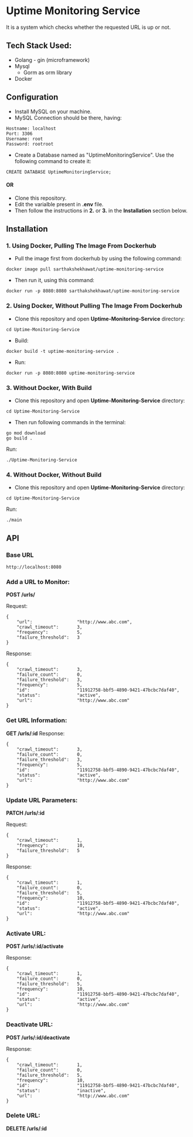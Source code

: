 # Uptime Monitoring Service
It is a system which checks whether the requested URL is up or not.

## Tech Stack Used:
- Golang - gin (microframework)
- Mysql
  - Gorm as orm library
- Docker

## Configuration
- Install MySQL on your machine.
- MySQL Connection should be there, having:
```
Hostname: localhost
Port: 3306
Username: root
Password: rootroot
```
- Create a Database named as "UptimeMonitoringService". Use the following command to create it:
```
CREATE DATABASE UptimeMonitoringService;
```

#### OR
- Clone this repository.
- Edit the varialble present in __.env__ file.
- Then follow the instructions in __2.__ or __3.__ in the __Installation__ section below.

## Installation
### 1. Using Docker, Pulling The Image From Dockerhub
- Pull the image first from dockerhub by using the following command:
```
docker image pull sarthakshekhawat/uptime-monitoring-service
```
- Then run it, using this command:
```
docker run -p 8080:8080 sarthakshekhawat/uptime-monitoring-service
```

### 2. Using Docker, Without Pulling The Image From Dockerhub
- Clone this repository and open __Uptime-Monitoring-Service__ directory:
```
cd Uptime-Monitoring-Service
```
- Build:
```
docker build -t uptime-monitoring-service .
```
- Run:
```
docker run -p 8080:8080 uptime-monitoring-service
```

### 3. Without Docker, With Build
- Clone this repository and open __Uptime-Monitoring-Service__ directory:
```
cd Uptime-Monitoring-Service
```
- Then run following commands in the terminal:
```
go mod download
go build .
```
Run:
```
./Uptime-Monitoring-Service
```

### 4. Without Docker, Without Build
- Clone this repository and open __Uptime-Monitoring-Service__ directory:
```
cd Uptime-Monitoring-Service
```
Run:
```
./main
```

## API
### Base URL
```
http://localhost:8080
```

### Add a URL to Monitor:
__POST /urls/__

Request:
```
{
    "url":                 "http://www.abc.com",
    "crawl_timeout":       3,
    "frequency":           5,
    "failure_threshold":   3
}
```
Response:
```
{
    "crawl_timeout":       3,
    "failure_count":       0,
    "failure_threshold":   3,
    "frequency":           5,
    "id":                  "11912758-bbf5-4890-9421-47bcbc7daf40",
    "status":              "active",
    "url":                 "http://www.abc.com"
}
```

### Get URL Information:
__GET /urls/:id__
Response:
```
{
    "crawl_timeout":       3,
    "failure_count":       0,
    "failure_threshold":   3,
    "frequency":           5,
    "id":                  "11912758-bbf5-4890-9421-47bcbc7daf40",
    "status":              "active",
    "url":                 "http://www.abc.com"
}
```

### Update URL Parameters:
__PATCH /urls/:id__

Request:
```
{
    "crawl_timeout":       1,
    "frequency":           10,
    "failure_threshold":   5
}
```
Response:
```
{
    "crawl_timeout":       1,
    "failure_count":       0,
    "failure_threshold":   5,
    "frequency":           10,
    "id":                  "11912758-bbf5-4890-9421-47bcbc7daf40",
    "status":              "active",
    "url":                 "http://www.abc.com"
}
```

### Activate URL:
__POST /urls/:id/activate__

Response:
```
{
    "crawl_timeout":       1,
    "failure_count":       0,
    "failure_threshold":   5,
    "frequency":           10,
    "id":                  "11912758-bbf5-4890-9421-47bcbc7daf40",
    "status":              "active",
    "url":                 "http://www.abc.com"
}
```

### Deactivate URL:
__POST /urls/:id/deactivate__

Response:
```
{
    "crawl_timeout":       1,
    "failure_count":       0,
    "failure_threshold":   5,
    "frequency":           10,
    "id":                  "11912758-bbf5-4890-9421-47bcbc7daf40",
    "status":              "inactive",
    "url":                 "http://www.abc.com"
}
```

### Delete URL:
__DELETE /urls/:id__
